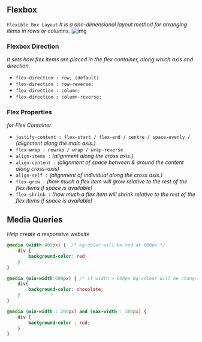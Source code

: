 

## Flexbox
`Flexible Box Layout`
*It is a one-dimensional layout method for arranging items in rows or columns.*
![img](/my-web-dev-notes/)
<!-- <img src="/my-web-dev-notes/CSS (basicss)/data/Screenshot_20250811-212324_Chrome.jpg" alt="img" width="300px"> -->

### **Flexbox Direction**
*It sets how flex items are placed in the flex container, along which axis and direction.*
* `flex-direction : row; (default)`
* `flex-direction : row-reverse;`
* `flex-direction : column;`
* `flex-direction : column-reverse;`

### **Flex Properties**
*for Flex Container*

* `justify-content : flex-start / flex-end / centre / space-evenly /` *(alignment along the main axis.)*
* `flex-wrap : nowrap / wrap / wrap-reverse`
* `align-items :`  *(alignment along the cross axis.)*
* `align-content :`  *(alignment of space between & around the content along cross-axis)*
* `align-self :` *(alignment of individual along the cross axis.)*
* `flex-grow :` *(how much a flex item will grow relative to the rest of the flex items if
space is available)*
* `flex-shrink :` *(how much a flex item will shrink relative to the rest of the flex items if
space is available)*

## Media Queries
*Help create a responsive website*
```css
@media (width:400px) {  /* bg-color will be red at 600px */
    div {
        background-color: red;
    }
}

@media (min-width:600px) { /* if width > 600px Bg-colour will be changed */
    div{
        background-color: chocolate;
    }
}

@media (min-width : 200px) and (max-width : 300px) {
    div {
        background-color : red;
    }
}
```
